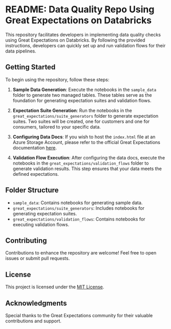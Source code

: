 # README: Data Quality Repo Using Great Expectations on Databricks

This repository facilitates developers in implementing data quality checks using Great Expectations on Databricks. By following the provided instructions, developers can quickly set up and run validation flows for their data pipelines.

## Getting Started

To begin using the repository, follow these steps:

1. **Sample Data Generation**: Execute the notebooks in the `sample_data` folder to generate two managed tables. These tables serve as the foundation for generating expectation suites and validation flows.

2. **Expectation Suite Generation**: Run the notebooks in the `great_expectations/suite_generators` folder to generate expectation suites. Two suites will be created, one for customers and one for consumers, tailored to your specific data.

3. **Configuring Data Docs**: If you wish to host the `index.html` file at an Azure Storage Account, please refer to the official Great Expectations documentation [here](https://docs.greatexpectations.io/docs/guides/setup/configuring_data_docs/host_and_share_data_docs/).

4. **Validation Flow Execution**: After configuring the data docs, execute the notebooks in the `great_expectations/validation_flows` folder to generate validation results. This step ensures that your data meets the defined expectations.

## Folder Structure

- `sample_data`: Contains notebooks for generating sample data.
- `great_expectations/suite_generators`: Includes notebooks for generating expectation suites.
- `great_expectations/validation_flows`: Contains notebooks for executing validation flows.

## Contributing

Contributions to enhance the repository are welcome! Feel free to open issues or submit pull requests.

## License

This project is licensed under the [MIT License](LICENSE).

## Acknowledgments

Special thanks to the Great Expectations community for their valuable contributions and support.






